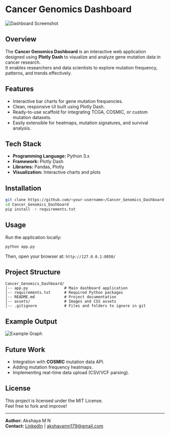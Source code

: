 # Cancer Genomics Dashboard

![Dashboard Screenshot](assets/dashboard_placeholder.png)

## Overview
The **Cancer Genomics Dashboard** is an interactive web application designed using **Plotly Dash** to visualize and analyze gene mutation data in cancer research.  
It enables researchers and data scientists to explore mutation frequency, patterns, and trends effectively.

## Features
- Interactive bar charts for gene mutation frequencies.
- Clean, responsive UI built using Plotly Dash.
- Ready-to-use scaffold for integrating TCGA, COSMIC, or custom mutation datasets.
- Easily extensible for heatmaps, mutation signatures, and survival analysis.

## Tech Stack
- **Programming Language:** Python 3.x
- **Framework:** Plotly Dash
- **Libraries:** Pandas, Plotly
- **Visualization:** Interactive charts and plots

## Installation
```bash
git clone https://github.com/<your-username>/Cancer_Genomics_Dashboard.git
cd Cancer_Genomics_Dashboard
pip install -r requirements.txt
```

## Usage
Run the application locally:
```bash
python app.py
```
Then, open your browser at: `http://127.0.0.1:8050/`

## Project Structure
```
Cancer_Genomics_Dashboard/
│-- app.py                # Main dashboard application
│-- requirements.txt      # Required Python packages
│-- README.md             # Project documentation
│-- assets/               # Images and CSS assets
│-- .gitignore            # Files and folders to ignore in git
```

## Example Output
![Example Graph](assets/dashboard_placeholder.png)

## Future Work
- Integration with **COSMIC** mutation data API.
- Adding mutation frequency heatmaps.
- Implementing real-time data upload (CSV/VCF parsing).

## License
This project is licensed under the MIT License.  
Feel free to fork and improve!

---

**Author:** Akshaya M N  
**Contact:** [LinkedIn](https://www.linkedin.com/in/akshaya-mn-b0309a212) | akshayamn179@gmail.com

